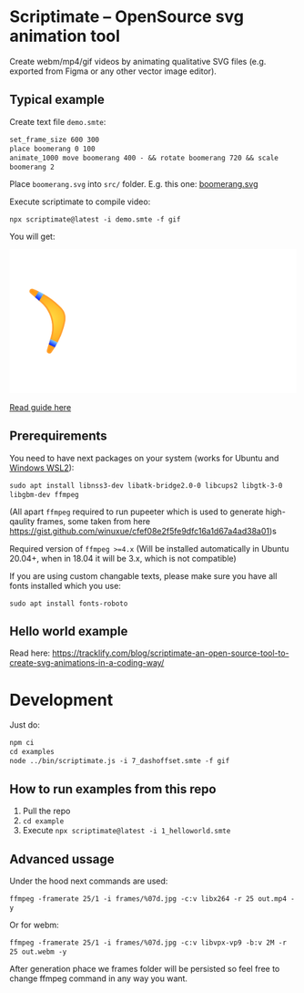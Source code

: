 # Scriptimate – OpenSource svg animation tool

Create webm/mp4/gif videos by animating qualitative SVG files (e.g. exported from Figma or any other vector image editor).


## Typical example


Create text file `demo.smte`:

```
set_frame_size 600 300
place boomerang 0 100
animate_1000 move boomerang 400 - && rotate boomerang 720 && scale boomerang 2
```

Place `boomerang.svg` into `src/` folder. E.g. this one: [boomerang.svg](./examples/src/boomerang.svg)

Execute scriptimate to compile video:

```
npx scriptimate@latest -i demo.smte -f gif
```

You will get:

![](./examples/3_parallel_animations.gif)

[Read guide here](https://tracklify.com/blog/scriptimate-an-open-source-tool-to-create-svg-animations-in-a-coding-way/)

## Prerequirements 

You need to have next packages on your system (works for Ubuntu and [Windows WSL2](https://hinty.io/devforth/how-to-install-wsl-2-best-way-to-run-real-linux-on-windows/)):

```
sudo apt install libnss3-dev libatk-bridge2.0-0 libcups2 libgtk-3-0 libgbm-dev ffmpeg
```

(All apart `ffmpeg` required to run pupeeter which is used to generate high-qaulity frames, some taken from here https://gist.github.com/winuxue/cfef08e2f5fe9dfc16a1d67a4ad38a01)s

Required version of `ffmpeg >=4.x` (Will be installed automatically in Ubuntu 20.04+, when in 18.04 it will be 3.x, which is not compatible)

If you are using custom changable texts, please make sure you have all fonts installed which you use:

```
sudo apt install fonts-roboto
```

## Hello world example

Read here: https://tracklify.com/blog/scriptimate-an-open-source-tool-to-create-svg-animations-in-a-coding-way/

# Development

Just do:

```
npm ci
cd examples
node ../bin/scriptimate.js -i 7_dashoffset.smte -f gif
```


## How to run examples from this repo

1. Pull the repo
2. `cd example`
3. Execute `npx scriptimate@latest -i 1_helloworld.smte`


## Advanced ussage

Under the hood next commands are used:

```
ffmpeg -framerate 25/1 -i frames/%07d.jpg -c:v libx264 -r 25 out.mp4 -y
```

Or for webm:

```
ffmpeg -framerate 25/1 -i frames/%07d.jpg -c:v libvpx-vp9 -b:v 2M -r 25 out.webm -y
```

After generation phace we frames folder will be persisted so feel free to change ffmpeg command in any way you want.
